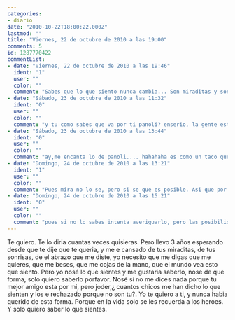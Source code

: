 ```yaml
---
categories:
- diario
date: "2010-10-22T18:00:22.000Z"
lastmod: ""
title: "Viernes, 22 de octubre de 2010 a las 19:00"
comments: 5
id: 1287770422
commentList:
- date: "Viernes, 22 de octubre de 2010 a las 19:46"
  ident: "1"
  user: ""
  color: ""
  comment: "Sabes que lo que siento nunca cambia... Son miraditas y sonrisitas porque no es facil... Pero te amo, aunque en el fondo fue culpa mutua, aunque siempre tomabas tu la iniciativa me he hartado de no saber nada, de verte con otro, por mucho que digas que me quieres a mi... Creo que en el fondo nunca es tarde pero ya no tengo las cosas claras, quiero que todo empiece de 0, y podamos ser lo que eramos y mas."
- date: "Sábado, 23 de octubre de 2010 a las 11:32"
  ident: "0"
  user: ""
  color: ""
  comment: "y tu como sabes que va por ti panoli? enserio, la gente esta bastante mal."
- date: "Sábado, 23 de octubre de 2010 a las 13:44"
  ident: "0"
  user: ""
  color: ""
  comment: "ay,me encanta lo de panoli.... hahahaha es como un taco que no es un taco XD"
- date: "Domingo, 24 de octubre de 2010 a las 13:21"
  ident: "1"
  user: ""
  color: ""
  comment: "Pues mira no lo se, pero si se que es posible. Asi que por si lo fuera le contesto."
- date: "Domingo, 24 de octubre de 2010 a las 15:21"
  ident: "0"
  user: ""
  color: ""
  comment: "pues si no lo sabes intenta averiguarlo, pero las posibilidades son un 1%, asique yo de ti me hubiese callado la boca panoli."
---
```


Te quiero. Te lo diria cuantas veces quisieras. Pero llevo 3 años esperando desde que te dije que te queria, y me e cansado de tus miraditas, de tus sonrisas, de el abrazo que me diste, yo necesito que me digas que me quieres, que me beses, que me cojas de la mano, que el mundo vea esto que siento. Pero yo nosé lo que sientes y me gustaria saberlo, nose de que forma, solo quiero saberlo porfavor. Nosé si no me dices nada porque tu mejor amigo esta por mi, pero joder,¿ cuantos chicos me han dicho lo que sienten y los e rechazado porque no son tu?. Yo te quiero a ti, y nunca habia querido de esta forma. Porque en la vida solo se les recuerda a los heroes. Y solo quiero saber lo que sientes.